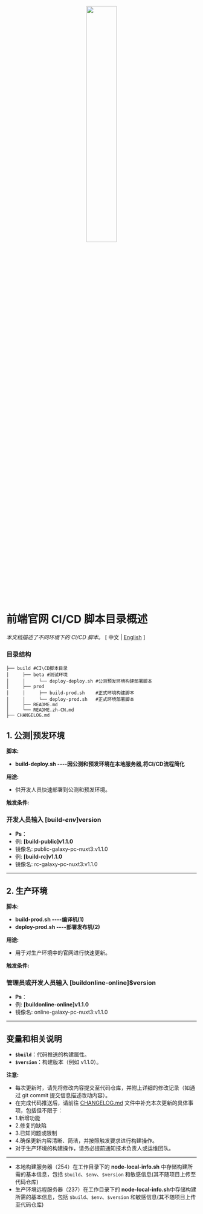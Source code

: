 <p style="text-align: center;">
    <a href="https://51bbz.com">
        <img src="https://static.dingtalk.com/media/lAHPDefSAchf8RnNASzNASw_300_300.gif?bizType=im" width="40%"  alt=""/>
    </a>
</p>


# **前端官网 CI/CD 脚本目录概述**

_本文档描述了不同环境下的 CI/CD 脚本。_
\[ 中文 | [English](README.md) \]

### 目录结构
```
├── build #CI\CD脚本目录
│     ├── beta #测试环境
│     │     └── deploy-deploy.sh #公测预发环境构建部署脚本
│     ├── prod
│     │     ├── build-prod.sh    #正式环境构建脚本
│     │     └── deploy-prod.sh   #正式环境部署脚本
│     ├── README.md
│     └── README.zh-CN.md
├── CHANGELOG.md                
```

## 1. 公测|预发环境

**脚本:**

- **build-deploy.sh ----因公测和预发环境在本地服务器,将CI/CD流程简化**

**用途:**

- 供开发人员快速部署到公测和预发环境。

**触发条件:**

### 开发人员输入 **[build-$env]$version**
- **Ps**：
- 例: **[build-public]v1.1.0**
- 镜像名: public-galaxy-pc-nuxt3:v1.1.0
- 例: **[build-rc]v1.1.0**
- 镜像名: rc-galaxy-pc-nuxt3:v1.1.0


---
## 2. 生产环境

**脚本:**

- **build-prod.sh ----编译机(1)**
- **deploy-prod.sh ----部署发布机(2)**

**用途:**

- 用于对生产环境中的官网进行快速更新。

**触发条件:**

### 管理员或开发人员输入 **[buildonline-online]$version**
- **Ps**：
- 例: **[buildonline-online]v1.1.0**
- 镜像名: online-galaxy-pc-nuxt3:v1.1.0

---


## 变量和相关说明

- **`$build`**：代码推送的构建属性。
- **`$version`**：构建版本（例如 v1.1.0）。

**注意:**
- 每次更新时，请先将修改内容提交至代码仓库，并附上详细的修改记录（如通过 git commit 提交信息描述改动内容）。
- 在完成代码推送后，请前往 [CHANGELOG.md](../CHANGELOG.md) 文件中补充本次更新的具体事项，包括但不限于：
- 1.新增功能
- 2.修复的缺陷
- 3.已知问题或限制
- 4.确保更新内容清晰、简洁，并按照触发要求进行构建操作。
- 对于生产环境的构建操作，请务必提前通知技术负责人或运维团队。
---
- 本地构建服务器（254）在工作目录下的 **node-local-info.sh** 中存储构建所需的基本信息，包括 `$build`、`$env`、`$version` 和敏感信息(其不随项目上传至代码仓库)
- 生产环境远程服务器（237）在工作目录下的 **node-local-info.sh**中存储构建所需的基本信息，包括 `$build`、`$env`、`$version` 和敏感信息(其不随项目上传至代码仓库)




